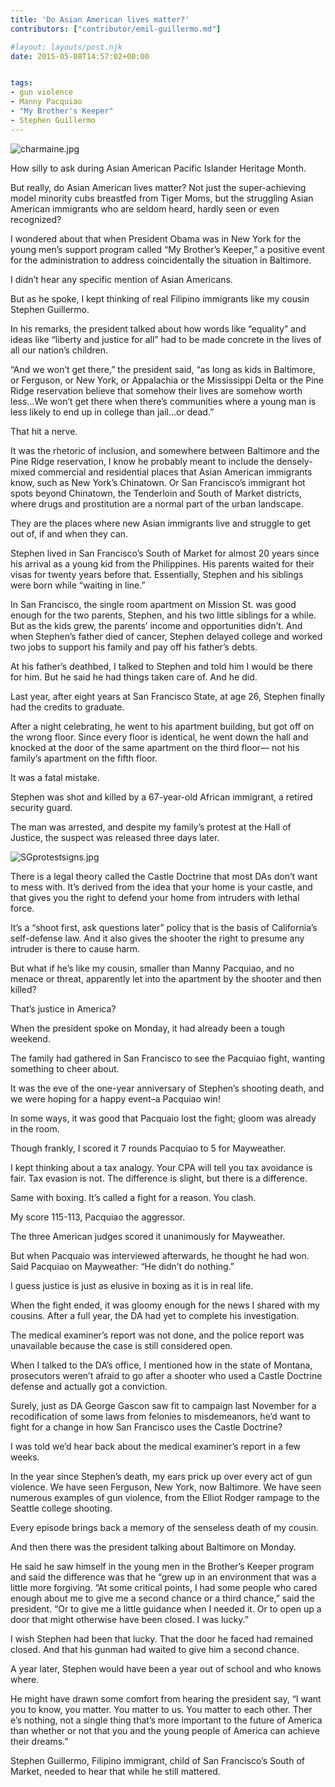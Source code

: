 ```yaml
---
title: 'Do Asian American lives matter?'
contributors: ["contributor/emil-guillermo.md"]

#layout: layouts/post.njk
date: 2015-05-08T14:57:02+00:00


tags:
- gun violence
- Manny Pacquiao
- "My Brother's Keeper"
- Stephen Guillermo
---
```


![charmaine.jpg](/uploads/charmaine.jpg)

How silly to ask during Asian American Pacific Islander Heritage Month.

But really, do Asian American lives matter? Not just the super-achieving model minority cubs breastfed from Tiger Moms, but the struggling Asian American immigrants who are seldom heard, hardly seen or even recognized?

I wondered about that when President Obama was in New York for the young men’s support program called “My Brother’s Keeper,” a positive event for the administration to address coincidentally the situation in Baltimore.

I didn’t hear any specific mention of Asian Americans.

But as he spoke, I kept thinking of real Filipino immigrants like my cousin Stephen Guillermo.

In his remarks, the president talked about how words like “equality” and ideas like “liberty and justice for all” had to be made concrete in the lives of all our nation’s children.

“And we won’t get there,” the president said, “as long as kids in Baltimore, or Ferguson, or New York, or Appalachia or the Mississippi Delta or the Pine Ridge reservation believe that somehow their lives are somehow worth less…We won’t get there when there’s communities where a young man is less likely to end up in college than jail…or dead.”

That hit a nerve.

It was the rhetoric of inclusion, and somewhere between Baltimore and the Pine Ridge reservation, I know he probably meant to include the densely-mixed commercial and residential places that Asian American immigrants know, such as New York’s Chinatown. Or San Francisco’s immigrant hot spots beyond Chinatown, the Tenderloin and South of Market districts, where drugs and prostitution are a normal part of the urban landscape.

They are the places where new Asian immigrants live and struggle to get out of, if and when they can.

Stephen lived in San Francisco’s South of Market for almost 20 years since his arrival as a young kid from the Philippines. His parents waited for their visas for twenty years before that. Essentially, Stephen and his siblings were born while “waiting in line.”

In San Francisco, the single room apartment on Mission St. was good enough for the two parents, Stephen, and his two little siblings for a while. But as the kids grew, the parents’ income and opportunities didn’t. And when Stephen’s father died of cancer, Stephen delayed college and worked two jobs to support his family and pay off his father’s debts.

At his father’s deathbed, I talked to Stephen and told him I would be there for him. But he said he had things taken care of. And he did.

Last year, after eight years at San Francisco State, at age 26, Stephen finally had the credits to graduate.

After a night celebrating, he went to his apartment building, but got off on the wrong floor. Since every floor is identical, he went down the hall and knocked at the door of the same apartment on the third floor— not his family’s apartment on the fifth floor.

It was a fatal mistake.

Stephen was shot and killed by a 67-year-old African immigrant, a retired security guard.

The man was arrested, and despite my family’s protest at the Hall of Justice, the suspect was released three days later.

![SGprotestsigns.jpg](/uploads/SGprotestsigns.jpg)

There is a legal theory called the Castle Doctrine that most DAs don’t want to mess with. It’s derived from the idea that your home is your castle, and that gives you the right to defend your home from intruders with lethal force.

It’s a “shoot first, ask questions later” policy that is the basis of California’s self-defense law. And it also gives the shooter the right to presume any intruder is there to cause harm.

But what if he’s like my cousin, smaller than Manny Pacquiao, and no menace or threat, apparently let into the apartment by the shooter and then killed?

That’s justice in America?

When the president spoke on Monday, it had already been a tough weekend.

The family had gathered in San Francisco to see the Pacquiao fight, wanting something to cheer about.

It was the eve of the one-year anniversary of Stephen’s shooting death, and we were hoping for a happy event–a Pacquiao win!

In some ways, it was good that Pacquaio lost the fight; gloom was already in the room.

Though frankly, I scored it 7 rounds Pacquiao to 5 for Mayweather.

I kept thinking about a tax analogy. Your CPA will tell you tax avoidance is fair. Tax evasion is not. The difference is slight, but there is a difference.

Same with boxing. It’s called a fight for a reason. You clash.

My score 115-113, Pacquiao the aggressor.

The three American judges scored it unanimously for Mayweather.

But when Pacquaio was interviewed afterwards, he thought he had won. Said Pacquiao on Mayweather: “He didn’t do nothing.”

I guess justice is just as elusive in boxing as it is in real life.

When the fight ended, it was gloomy enough for the news I shared with my cousins. After a full year, the DA had yet to complete his investigation.

The medical examiner’s report was not done, and the police report was unavailable because the case is still considered open.

When I talked to the DA’s office, I mentioned how in the state of Montana, prosecutors weren’t afraid to go after a shooter who used a Castle Doctrine defense and actually got a conviction.

Surely, just as DA George Gascon saw fit to campaign last November for a recodification of some laws from felonies to misdemeanors, he’d want to fight for a change in how San Francisco uses the Castle Doctrine?

I was told we’d hear back about the medical examiner’s report in a few weeks.

In the year since Stephen’s death, my ears prick up over every act of gun violence. We have seen Ferguson, New York, now Baltimore. We have seen numerous examples of gun violence, from the Elliot Rodger rampage to the Seattle college shooting.

Every episode brings back a memory of the senseless death of my cousin.

And then there was the president talking about Baltimore on Monday.

He said he saw himself in the young men in the Brother’s Keeper program and said the difference was that he “grew up in an environment that was a little more forgiving. “At some critical points, I had some people who cared enough about me to give me a second chance or a third chance,” said the president. “Or to give me a little guidance when I needed it. Or to open up a door that might otherwise have been closed. I was lucky.”

I wish Stephen had been that lucky. That the door he faced had remained closed. And that his gunman had waited to give him a second chance.

A year later, Stephen would have been a year out of school and who knows where.

He might have drawn some comfort from hearing the president say, “I want you to know, you matter. You matter to us. You matter to each other. Ther e’s nothing, not a single thing that’s more important to the future of America than whether or not that you and the young people of America can achieve their dreams.”

Stephen Guillermo, Filipino immigrant, child of San Francisco’s South of Market, needed to hear that while he still mattered.
